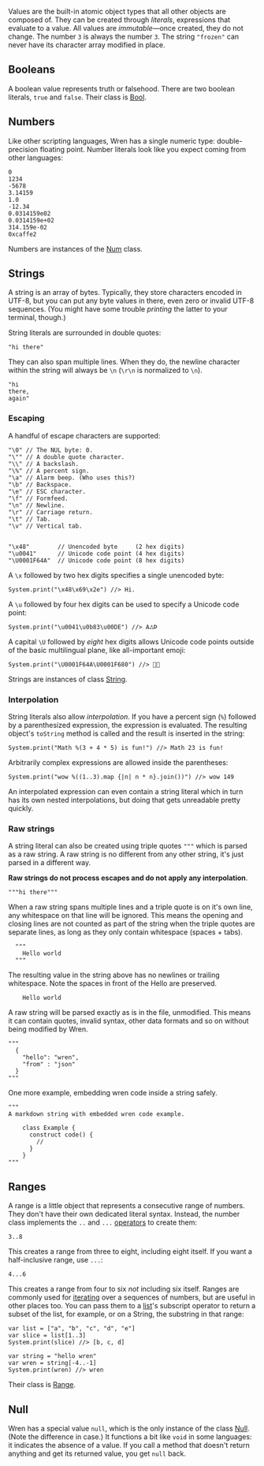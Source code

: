 <!-- ^title Values -->

Values are the built-in atomic object types that all other objects are composed
of. They can be created through *literals*, expressions that evaluate to a
value. All values are *immutable*&mdash;once created, they do not change. The
number `3` is always the number `3`. The string `"frozen"` can never have its
character array modified in place.

## Booleans

A boolean value represents truth or falsehood. There are two boolean literals,
`true` and `false`. Their class is [Bool][].

[bool]: modules/core/bool.html

## Numbers

Like other scripting languages, Wren has a single numeric type:
double-precision floating point. Number literals look like you expect coming
from other languages:


```wren
0
1234
-5678
3.14159
1.0
-12.34
0.0314159e02
0.0314159e+02
314.159e-02
0xcaffe2
```

Numbers are instances of the [Num][] class.

[num]: modules/core/num.html

## Strings

A string is an array of bytes. Typically, they store characters encoded in
UTF-8, but you can put any byte values in there, even zero or invalid UTF-8
sequences. (You might have some trouble *printing* the latter to your terminal,
though.)

String literals are surrounded in double quotes:

```wren
"hi there"
```

They can also span multiple lines. When they do, the newline character within
the string will always be `\n` (`\r\n` is normalized to `\n`). 

```wren
"hi
there,
again"
```

### Escaping

A handful of escape characters are supported:

```wren
"\0" // The NUL byte: 0.
"\"" // A double quote character.
"\\" // A backslash.
"\%" // A percent sign.
"\a" // Alarm beep. (Who uses this?)
"\b" // Backspace.
"\e" // ESC character.
"\f" // Formfeed.
"\n" // Newline.
"\r" // Carriage return.
"\t" // Tab.
"\v" // Vertical tab.


"\x48"        // Unencoded byte     (2 hex digits)
"\u0041"      // Unicode code point (4 hex digits)
"\U0001F64A"  // Unicode code point (8 hex digits)
```

A `\x` followed by two hex digits specifies a single unencoded byte:

```wren
System.print("\x48\x69\x2e") //> Hi.
```

A `\u` followed by four hex digits can be used to specify a Unicode code point:

```wren
System.print("\u0041\u0b83\u00DE") //> AஃÞ
```

A capital `\U` followed by *eight* hex digits allows Unicode code points outside
of the basic multilingual plane, like all-important emoji:

```wren
System.print("\U0001F64A\U0001F680") //> 🙊🚀
```

Strings are instances of class [String][].

[string]: modules/core/string.html

### Interpolation

String literals also allow *interpolation*. If you have a percent sign (`%`)
followed by a parenthesized expression, the expression is evaluated. The
resulting object's `toString` method is called and the result is inserted in the
string:

```wren
System.print("Math %(3 + 4 * 5) is fun!") //> Math 23 is fun!
```

Arbitrarily complex expressions are allowed inside the parentheses:

```wren
System.print("wow %((1..3).map {|n| n * n}.join())") //> wow 149
```

An interpolated expression can even contain a string literal which in turn has
its own nested interpolations, but doing that gets unreadable pretty quickly.

### Raw strings

A string literal can also be created using triple quotes `"""` which is
parsed as a raw string. A raw string is no different
from any other string, it's just parsed in a different way.

**Raw strings do not process escapes and do not apply any interpolation**.

```wren
"""hi there"""
```

When a raw string spans multiple lines and a triple quote is on it's own line,
any whitespace on that line will be ignored. This means the opening and closing
lines are not counted as part of the string when the triple quotes are separate lines,
as long as they only contain whitespace (spaces + tabs).

```wren
  """
    Hello world
  """
```

The resulting value in the string above has no newlines or trailing whitespace. 
Note the spaces in front of the Hello are preserved. 

```wren
    Hello world
```

A raw string will be parsed exactly as is in the file, unmodified.
This means it can contain quotes, invalid syntax, other data formats 
and so on without being modified by Wren.

```wren
"""
  {
    "hello": "wren",
    "from" : "json"
  }
"""
```

One more example, embedding wren code inside a string safely.

```wren
"""
A markdown string with embedded wren code example.

    class Example {
      construct code() {
        //
      }
    }
"""
```

## Ranges

A range is a little object that represents a consecutive range of numbers. They
don't have their own dedicated literal syntax. Instead, the number class
implements the `..` and `...` [operators][] to create them:

[operators]: method-calls.html#operators

```wren
3..8
```

This creates a range from three to eight, including eight itself. If you want a
half-inclusive range, use `...`:

```wren
4...6
```

This creates a range from four to six *not* including six itself. Ranges are
commonly used for [iterating](control-flow.html#for-statements) over a
sequences of numbers, but are useful in other places too. You can pass them to
a [list](lists.html)'s subscript operator to return a subset of the list, for
example, or on a String, the substring in that range:

```wren
var list = ["a", "b", "c", "d", "e"]
var slice = list[1..3]
System.print(slice) //> [b, c, d]

var string = "hello wren"
var wren = string[-4..-1]
System.print(wren) //> wren
```

Their class is [Range][].

[range]: modules/core/range.html

## Null

Wren has a special value `null`, which is the only instance of the class
[Null][]. (Note the difference in case.) It functions a bit like `void` in some
languages: it indicates the absence of a value. If you call a method that
doesn't return anything and get its returned value, you get `null` back.

[null]: modules/core/null.html

<!-- <br><hr>
<a class="right" href="lists.html">Lists &rarr;</a>
<a href="syntax.html">&larr; Syntax</a> -->
